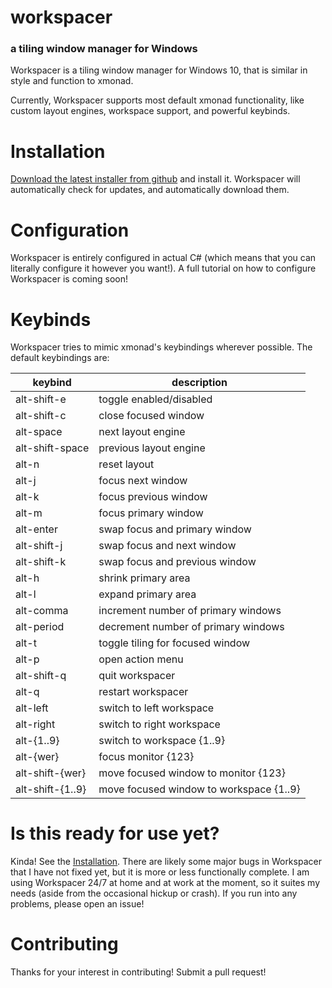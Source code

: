 # workspacer

### a tiling window manager for Windows

Workspacer is a tiling window manager for Windows 10, that is similar in style and function to xmonad.

Currently, Workspacer supports most default xmonad functionality, like custom layout engines, workspace support, and powerful keybinds.

# Installation

[Download the latest installer from github](https://github.com/rickbutton/workspacer/releases) and install it. Workspacer will automatically check for updates, and automatically download them.

# Configuration

Workspacer is entirely configured in actual C# (which means that you can literally configure it however you want!). A full tutorial on how to configure Workspacer is coming soon!

# Keybinds

Workspacer tries to mimic xmonad's keybindings wherever possible. The default keybindings are:

| keybind         | description     |
| --------------- | --------------- |
| alt-shift-e | toggle enabled/disabled |
| alt-shift-c | close focused window |
| alt-space | next layout engine |
| alt-shift-space | previous layout engine |
| alt-n | reset layout |
| alt-j | focus next window |
| alt-k | focus previous window |
| alt-m | focus primary window |
| alt-enter | swap focus and primary window |
| alt-shift-j | swap focus and next window |
| alt-shift-k | swap focus and previous window |
| alt-h | shrink primary area |
| alt-l | expand primary area |
| alt-comma | increment number of primary windows |
| alt-period | decrement number of primary windows |
| alt-t | toggle tiling for focused window |
| alt-p | open action menu |
| alt-shift-q | quit workspacer |
| alt-q | restart workspacer |
| alt-left | switch to left workspace |
| alt-right | switch to right workspace |
| alt-{1..9} | switch to workspace {1..9} |
| alt-{wer} | focus monitor {123} |
| alt-shift-{wer} | move focused window to monitor {123} |
| alt-shift-{1..9} | move focused window to workspace {1..9} |


# Is this ready for use yet?

Kinda! See the [Installation](#installation). There are likely some major bugs in Workspacer that I have not fixed yet, but it is more or less functionally complete. I am using Workspacer 24/7 at home and at work at the moment, so it suites my needs (aside from the occasional hickup or crash). If you run into any problems, please open an issue!

# Contributing

Thanks for your interest in contributing! Submit a pull request!
